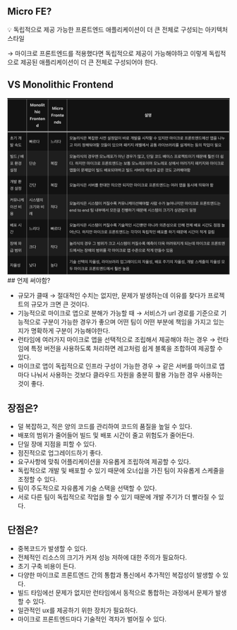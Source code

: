 ## Micro FE?

<aside>
💡 독립적으로 제공 가능한 프론트엔드 애플리케이션이 더 큰 전체로 구성되는 아키텍처 스타일

</aside>

→ 마이크로 프론트엔드를 적용했다면 독립적으로 제공이 가능해야하고 이렇게 독립적으로 제공된 애플리케이션이 더 큰 전체로 구성되어야 한다.

## VS Monolithic Frontend

<img src="./2024-8-04.png">
## 언제 써야함?

- 규모가 클때
  → 절대적인 수치는 없지만, 문제가 발생하는데 이유를 찾다가 프로젝트의 규모가 크면 큰 것이다.
- 기능적으로 마이크로 앱으로 분해가 가능할 때
  → 서비스가 url 경로를 기준으로 기능적으로 구분이 가능한 경우가 좋으며 어떤 팀이 어떤 부분에 책임을 가지고 있는지가 명확하게 구분이 가능해야한다.
- 런타임에 여러가지 마이크로 앱을 선택적으로 조립해서 제공해야 하는 경우
  → 런타임에 특정 버전을 사용하도록 처리하면 레고처럼 쉽게 블록을 조합하여 제공할 수 있다.
- 마이크로 앱이 독립적으로 인프라 구성이 가능한 경우
  → 같은 서버를 마이크로 앱마다 나눠서 사용하는 것보다 클라우드 자원을 충분히 활용 가능한 경우 사용하는 것이 좋다.

## 장점은?

- 덜 복잡하고, 적은 양의 코드를 관리하여 코드의 품질을 높일 수 있다.
- 배포의 범위가 줄어들어 빌드 및 배포 시간이 줄고 위험도가 줄어든다.
- 단일 장애 지점을 피할 수 있다.
- 점진적으로 업그레이드하기 좋다.
- 요구사항에 맞춰 어플리케이션을 자유롭게 조립하여 제공할 수 있다.
- 독립적으로 개발 및 배포할 수 있기 때문에 오너십을 가진 팀이 자유롭게 스케줄을 조정할 수 있다.
- 팀이 주도적으로 자유롭게 기술 스택을 선택할 수 있다.
- 서로 다른 팀이 독립적으로 작업을 할 수 있기 때문에 개발 주기가 더 빨라질 수 있다.

## 단점은?

- 중복코드가 발생할 수 있다.
- 전체적인 리소스의 크기가 커져 성능 저하에 대한 주의가 필요하다.
- 초기 구축 비용이 든다.
- 다양한 마이크로 프론트엔드 간의 통합과 통신에서 추가적인 복잡성이 발생할 수 있다.
- 빌드 타임에선 문제가 없지만 런타임에서 동적으로 통합하는 과정에서 문제가 발생할 수 있다.
- 일관적인 ux를 제공하기 위한 장치가 필요하다.
- 마이크로 프론트엔드마다 기술적인 격차가 벌어질 수 있다.
